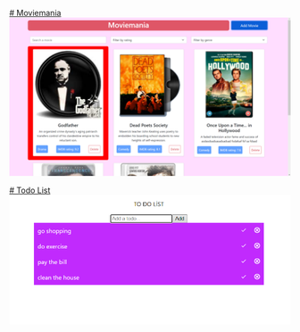 [# Moviemania](https://github.com/murat-es/React-Projects/tree/master/store)
![alt text](https://github.com/murat-es/React-Projects/blob/master/screenShot/movie1.png)

[# Todo List](https://github.com/murat-es/React-Projects/tree/master/to-do-list)
![alt text](https://github.com/murat-es/React-Projects/blob/master/screenShot/todo.png)
